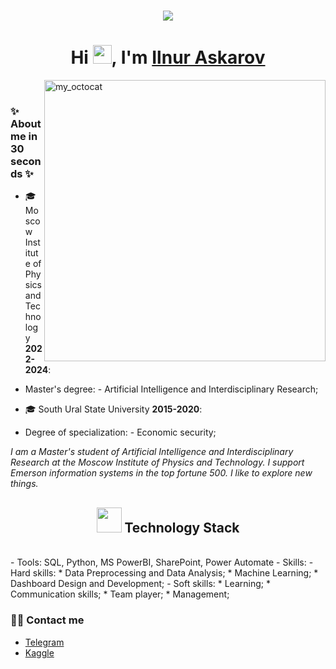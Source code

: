 <!-- <h1 align="center">Hi <img src="https://imgur.com/CTPzCrS.gif" height=30px width=30px>, I'm Aniket Kumar</h1> -->
<h1 align="center">
  <a href="https://git.io/typing-svg">
    <img src="https://readme-typing-svg.herokuapp.com/?lines=Hello,+There!+👋;Thanks+for+visiting+😊;Nice+to+meet+you!+🚀;Have+a+great+day✨&center=true&size=30">
  </a>
</h1>

<h1 align="center">Hi <img src="https://imgur.com/CTPzCrS.gif" height=30px width=30px>, I'm <a href="https://www.linkedin.com/in/ilnur-askarov/" target="_blank"> Ilnur Askarov </a></h1>


<img src = "https://user-images.githubusercontent.com/61582763/134278937-ed33e623-b833-4565-945d-29fa43ea0b7c.gif" align = "right" alt="my_octocat" width=450px>

<!--<img align="right" alt="PNG" src="https://github.com/Anjan50/Anjan50/blob/main/Untitled%20design%20(14).png" width="400" height="400" />-->

<br>

### ✨ About me in 30 seconds ✨ 
* 🎓 Moscow Institute of Physics and Technology **2022-2024**:
- Master's degree: - Artificial Intelligence and Interdisciplinary Research;
* 🎓 South Ural State University  **2015-2020**:
- Degree of specialization: - Economic security;

<p><i> I am a Master's student of Artificial Intelligence and Interdisciplinary Research at the Moscow Institute of Physics and Technology. 
I support Emerson information systems in the top fortune 500. 
I like to explore new things.</i></p>


<h2 align="center"> <img src="https://media.giphy.com/media/WUlplcMpOCEmTGBtBW/giphy.gif" width="40"> Technology Stack</h2>
<br>
- Tools: SQL, Python, MS PowerBI, SharePoint, Power Automate
  - Skills:
    - Hard skills:
          * Data Preprocessing and Data Analysis;
          * Machine Learning;
          * Dashboard Design and Development;
    - Soft skills:
          * Learning;
          * Communication skills;
          * Team player;
          * Management;




### 🙌🏻 Contact me
- [Telegram](https://t.me/ilnuraskarov)
- [Kaggle]()
